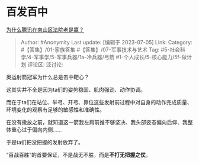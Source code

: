 # 百发百中
[为什么腾讯在南山区法院老是赢？](https://www.zhihu.com/question/32059030/answer/3104020622)

> Author: #Anonymity
> Last update: [编辑于 2023-07-05]
> Link:
> Category: #【答集】/01-家族答集 #【答集】/07-军事技术与艺术
> Tag: #5-社会科学/4-军事学/5-军事兵器/1a-冷兵器/弓箭 #1-个人成长/5-核心能力/5f-做计划
> 评论区:
> 泛讨论:

奥运射箭冠军为什么总是击中靶心？

这其实并不全是因为ta们的姿势稳固、肌肉强劲、动作协调。

而在于ta们在站位、举弓、开弓、靠位这些发射前过程中对自身的动作完成质量、环境变化的观察有足够的敏感性和准确性。

在没有撒放之前，就知道这一箭我左肩前推不够坚决、我头部姿态偏向后仰、我整体重心过于偏向内侧……

于是ta们把没把握的发射放弃了。

“百战百胜”的首要保证，不是战无不胜，而是**不打无把握之仗**。
